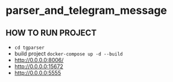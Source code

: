 # parser_and_telegram_message

## HOW TO RUN PROJECT
- `cd tgparser`
- build project `docker-compose up -d --build`
- http://0.0.0.0:8006/
- http://0.0.0.0:15672
- http://0.0.0.0:5555
